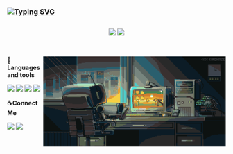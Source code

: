 ### [![Typing SVG](https://readme-typing-svg.herokuapp.com/?color=7FFFD4size=35&center=true&vCenter=true&width=1000px&lines=HELLO,+MY+NAME+is+Ana+Luiza;I'm+Data+Science+Beginner;Be+Welcome!+:%29)](https://git.io/typing-svg)
##
<p align = "center">
  <img src = "https://github-readme-stats.vercel.app/api?username=analusz&show_icons=true&theme=transparent&layout=compact&hide_border=true" width=360px />
  <img src = "https://streak-stats.demolab.com/?user=analusz&theme=transparent&layout=compact&hide_border=true" width=360px />
</p>
<br>
<p><img align="right"alt="" src="prog.gif" style="height:208px; width:421px" /></p>
<p>
  <strong>🔧Languages and tools</strong> </p>
  <p>
  <img src="https://img.shields.io/badge/HTML5-194360?style=for-the-badge&logo=html5&logoColor=white"/>
  <img src="https://img.shields.io/badge/CSS3-194360?style=for-the-badge&logo=CSS3&logoColor=white"/>
  <img src="https://img.shields.io/badge/Python-194360?style=for-the-badge&logo=Python&logoColor=white"/>
  <img src="https://img.shields.io/badge/MySQL-194360?style=for-the-badge&logo=MySQL&logoColor=white"/>
  </p>
  <p>
  <strong>☕Connect Me</strong> </p>
  <p><a href="https://www.instagram.com/ana_luiza.sz/"><img src="https://img.shields.io/badge/Instagram-194360?style=for-the-badge&logo=instagram&logoColor=white"/></a>
  <a href="https://www.linkedin.com/in/ana-luiza-2a16501b1"><img src="https://img.shields.io/badge/LinkedIn-194360?style=for-the-badge&logo=linkedin&logoColor=white"/></a>
</p>

##
